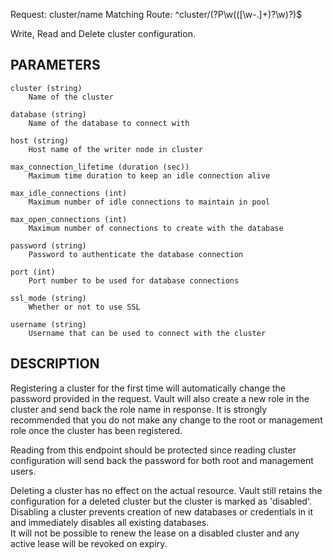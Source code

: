 Request:        cluster/name
Matching Route: ^cluster/(?P<cluster>\w(([\w-.]+)?\w)?)$

Write, Read and Delete cluster configuration.

## PARAMETERS

    cluster (string)
        Name of the cluster

    database (string)
        Name of the database to connect with

    host (string)
        Host name of the writer node in cluster

    max_connection_lifetime (duration (sec))
        Maximum time duration to keep an idle connection alive

    max_idle_connections (int)
        Maximum number of idle connections to maintain in pool

    max_open_connections (int)
        Maximum number of connections to create with the database

    password (string)
        Password to authenticate the database connection

    port (int)
        Port number to be used for database connections

    ssl_mode (string)
        Whether or not to use SSL

    username (string)
        Username that can be used to connect with the cluster

## DESCRIPTION

Registering a cluster for the first time will automatically change the password
provided in the request. Vault will also create a new role in the cluster and
send back the role name in response. It is strongly recommended that you do
not make any change to the root or management role once the cluster has been
registered.  

Reading from this endpoint should be protected since reading cluster configuration
will send back the password for both root and management users.

Deleting a cluster has no effect on the actual resource. Vault still retains the
configuration for a deleted cluster but the cluster is marked as 'disabled'.
Disabling a cluster prevents creation of new databases or credentials in it and
immediately disables all existing databases.  
It will not be possible to renew the lease on a disabled cluster and any active
lease will be revoked on expiry.
